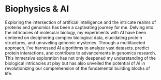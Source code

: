 # Biophysics & AI

Exploring the intersection of artificial intelligence and the intricate realms of proteins and genomics has been a captivating journey for me. Delving into the intricacies of molecular biology, my experiments with AI have been centered on deciphering complex biological data, elucidating protein structures, and unraveling genomic mysteries. Through a multifaceted approach, I've harnessed AI algorithms to analyze vast datasets, predict protein interactions, and contribute to advancements in genomics research. This immersive exploration has not only deepened my understanding of the biological intricacies at play but has also unveiled the potential of AI in revolutionizing our comprehension of the fundamental building blocks of life.